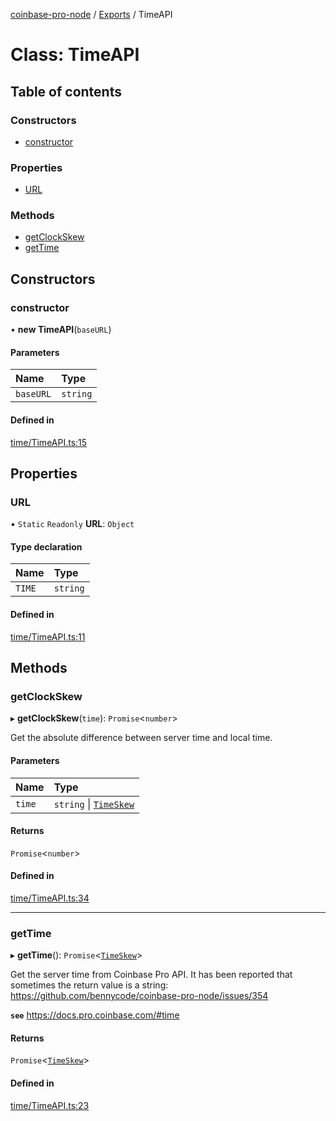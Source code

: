 [coinbase-pro-node](../README.md) / [Exports](../modules.md) / TimeAPI

# Class: TimeAPI

## Table of contents

### Constructors

- [constructor](TimeAPI.md#constructor)

### Properties

- [URL](TimeAPI.md#url)

### Methods

- [getClockSkew](TimeAPI.md#getclockskew)
- [getTime](TimeAPI.md#gettime)

## Constructors

### constructor

• **new TimeAPI**(`baseURL`)

#### Parameters

| Name | Type |
| :------ | :------ |
| `baseURL` | `string` |

#### Defined in

[time/TimeAPI.ts:15](https://github.com/bennycode/coinbase-pro-node/blob/9734468/src/time/TimeAPI.ts#L15)

## Properties

### URL

▪ `Static` `Readonly` **URL**: `Object`

#### Type declaration

| Name | Type |
| :------ | :------ |
| `TIME` | `string` |

#### Defined in

[time/TimeAPI.ts:11](https://github.com/bennycode/coinbase-pro-node/blob/9734468/src/time/TimeAPI.ts#L11)

## Methods

### getClockSkew

▸ **getClockSkew**(`time`): `Promise`<`number`\>

Get the absolute difference between server time and local time.

#### Parameters

| Name | Type |
| :------ | :------ |
| `time` | `string` \| [`TimeSkew`](../interfaces/TimeSkew.md) |

#### Returns

`Promise`<`number`\>

#### Defined in

[time/TimeAPI.ts:34](https://github.com/bennycode/coinbase-pro-node/blob/9734468/src/time/TimeAPI.ts#L34)

___

### getTime

▸ **getTime**(): `Promise`<[`TimeSkew`](../interfaces/TimeSkew.md)\>

Get the server time from Coinbase Pro API. It has been reported that sometimes the return value is a string:
https://github.com/bennycode/coinbase-pro-node/issues/354

**`see`** https://docs.pro.coinbase.com/#time

#### Returns

`Promise`<[`TimeSkew`](../interfaces/TimeSkew.md)\>

#### Defined in

[time/TimeAPI.ts:23](https://github.com/bennycode/coinbase-pro-node/blob/9734468/src/time/TimeAPI.ts#L23)
